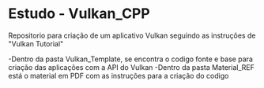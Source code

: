# Estudo - Vulkan_CPP
 Repositorio para criação de um aplicativo Vulkan seguindo as instruções de "Vulkan Tutorial"
 
 -Dentro da pasta Vulkan_Template, se encontra o codigo fonte e base para criação das aplicações com a API do Vulkan
 -Dentro da pasta Material_REF está o material em PDF com as instruções para a criação do codigo
